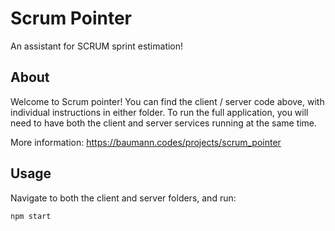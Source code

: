 # Scrum Pointer

An assistant for SCRUM sprint estimation!

## About

Welcome to Scrum pointer! You can find the client / server code above, with individual instructions in either folder.
To run the full application, you will need to have both the client and server services running at the same time.

More information: https://baumann.codes/projects/scrum_pointer

## Usage

Navigate to both the client and server folders, and run:

`npm start`
